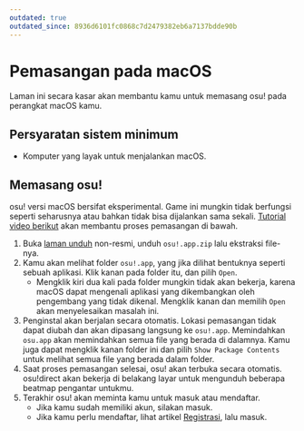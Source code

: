 ```yaml
---
outdated: true
outdated_since: 8936d6101fc0868c7d2479382eb6a7137bdde90b
---
```


# Pemasangan pada macOS

Laman ini secara kasar akan membantu kamu untuk memasang osu! pada perangkat macOS kamu.

## Persyaratan sistem minimum

- Komputer yang layak untuk menjalankan macOS.

## Memasang osu!

osu! versi macOS bersifat eksperimental. Game ini mungkin tidak berfungsi seperti seharusnya atau bahkan tidak bisa dijalankan sama sekali. [Tutorial video berikut](https://www.youtube.com/watch?v=3ay221bMHNo) akan membantu proses pemasangan di bawah.

1. Buka [laman unduh](https://osu.ppy.sh/community/forums/topics/682197) non-resmi, unduh `osu!.app.zip` lalu ekstraksi file-nya.
2. Kamu akan melihat folder `osu!.app`, yang jika dilihat bentuknya seperti sebuah aplikasi. Klik kanan pada folder itu, dan pilih `Open`.
   - Mengklik kiri dua kali pada folder mungkin tidak akan bekerja, karena macOS dapat mengenali aplikasi yang dikembangkan oleh pengembang yang tidak dikenal. Mengklik kanan dan memilih `Open` akan menyelesaikan masalah ini.
3. Penginstal akan berjalan secara otomatis. Lokasi pemasangan tidak dapat diubah dan akan dipasang langsung ke `osu!.app`. Memindahkan `osu.app` akan memindahkan semua file yang berada di dalamnya. Kamu juga dapat mengklik kanan folder ini dan pilih `Show Package Contents` untuk melihat semua file yang berada dalam folder.
4. Saat proses pemasangan selesai, osu! akan terbuka secara otomatis. osu!direct akan bekerja di belakang layar untuk mengunduh beberapa beatmap pengantar untukmu.
5. Terakhir osu! akan meminta kamu untuk masuk atau mendaftar.
   - Jika kamu sudah memiliki akun, silakan masuk.
   - Jika kamu perlu mendaftar, lihat artikel [Registrasi](/wiki/Registration), lalu masuk.
